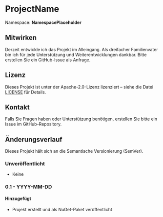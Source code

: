 # ProjectName

Namespace: **NamespacePlaceholder**

## Mitwirken

Derzeit entwickle ich das Projekt im Alleingang. Als dreifacher Familienvater bin ich für jede Unterstützung und Weiterentwicklungen dankbar. Bitte erstellen Sie ein GitHub-Issue als Anfrage.

## Lizenz

Dieses Projekt ist unter der Apache-2.0-Lizenz lizenziert – siehe die Datei [LICENSE](LICENSE) für Details.

## Kontakt

Falls Sie Fragen haben oder Unterstützung benötigen, erstellen Sie bitte ein Issue im GitHub-Repository.

## Änderungsverlauf

Dieses Projekt hält sich an die Semantische Versionierung (SemVer).

### Unveröffentlicht

- Keine

### 0.1 - YYYY-MM-DD

#### Hinzugefügt

- Projekt erstellt und als NuGet-Paket veröffentlicht

